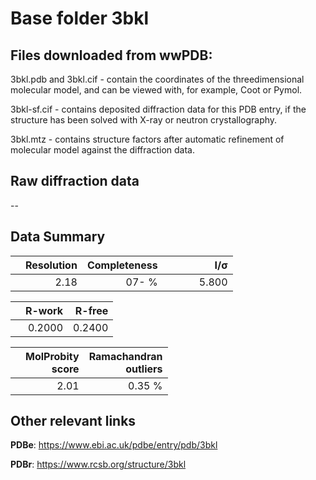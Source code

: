# Base folder 3bkl

## Files downloaded from wwPDB:

3bkl.pdb and 3bkl.cif - contain the coordinates of the threedimensional molecular model, and can be viewed with, for example, Coot or Pymol.

3bkl-sf.cif - contains deposited diffraction data for this PDB entry, if the structure has been solved with X-ray or neutron crystallography.

3bkl.mtz - contains structure factors after automatic refinement of molecular model against the diffraction data.

## Raw diffraction data

--<br> 

## Data Summary
|   | Resolution | Completeness| I/$\boldsymbol{\sigma}$ |
|---|-------------:|----------------:|--------------:|
|   |2.18|  07- %|<img width=50/>5.800|

|   | **R-work**| **R-free**   
|---|-------------:|----------------:|           
||0.2000|0.2400|

|   |**MolProbity<br>score**| **Ramachandran<br>outliers** 
|---|-------------:|----------------:|
||2.01|0.35 %|

## Other relevant links 
**PDBe**:  https://www.ebi.ac.uk/pdbe/entry/pdb/3bkl
 
**PDBr**: https://www.rcsb.org/structure/3bkl 

